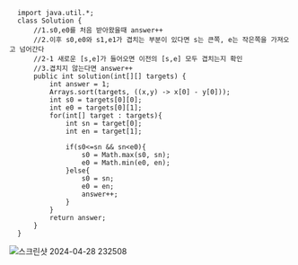       import java.util.*;
      class Solution {
          //1.s0,e0를 처음 받아왔을때 answer++
          //2.이후 s0,e0와 s1,e1가 겹치는 부분이 있다면 s는 큰쪽, e는 작은쪽을 가져오고 넘어간다
          //2-1 새로운 [s,e]가 들어오면 이전의 [s,e] 모두 겹치는지 확인
          //3.겹치지 않는다면 answer++
          public int solution(int[][] targets) {
              int answer = 1;
              Arrays.sort(targets, ((x,y) -> x[0] - y[0]));
              int s0 = targets[0][0];
              int e0 = targets[0][1];
              for(int[] target : targets){
                  int sn = target[0];
                  int en = target[1];
                  
                  if(s0<=sn && sn<e0){
                      s0 = Math.max(s0, sn);
                      e0 = Math.min(e0, en);
                  }else{
                      s0 = sn;
                      e0 = en;
                      answer++;
                  }
              }
              return answer;
          }
      }
![스크린샷 2024-04-28 232508](https://github.com/Ajaewoo/codingTest/assets/95599247/26c0b09e-8195-4b1b-aedf-3c6a8010262d)

      
